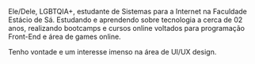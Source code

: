 Ele/Dele, LGBTQIA+, estudante de Sistemas para a Internet na Faculdade Estácio de Sá.
Estudando e aprendendo sobre tecnologia a cerca de 02 anos, realizando bootcamps e cursos online voltados para programação Front-End e área de games online.

Tenho vontade e um interesse imenso na área de UI/UX design.
